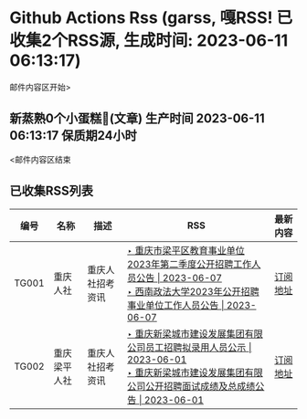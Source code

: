 # Github Actions Rss (garss, 嘎RSS! 已收集2个RSS源, 生成时间: 2023-06-11 06:13:17)

邮件内容区开始>
<h2>新蒸熟0个小蛋糕🍰(文章) 生产时间 2023-06-11 06:13:17 保质期24小时</h2>



<邮件内容区结束

## 已收集RSS列表

| 编号 | 名称 | 描述 | RSS  |  最新内容 |
| --- | --- | --- | --- |  --- |
| TG001 | 重庆人社 | 重庆人社招考资讯 | [‣ 重庆市梁平区教育事业单位2023年第二季度公开招聘工作人员公告 \| 2023-06-07](https://rlsbj.cq.gov.cn/zwxx_182/sydw/202306/t20230608_12046584.html)<br/>[‣ 西南政法大学2023年公开招聘事业单位工作人员公告 \| 2023-06-07](https://rlsbj.cq.gov.cn/zwxx_182/sydw/202306/t20230607_12042523.html)  |  [订阅地址](https://rss.xudadi.com/gov/chongqing/rlsbj/sydw/) |
| TG002 | 重庆梁平人社 | 重庆人社招考资讯 | [‣ 重庆新梁城市建设发展集团有限公司员工招聘拟录用人员公示 \| 2023-06-01](http://www.cqlp.gov.cn/rlsbj/zwgk_28909/ryzp/202306/t20230602_12025430.html)<br/>[‣ 重庆新梁城市建设发展集团有限公司公开招聘面试成绩及总成绩公告 \| 2023-06-01](http://www.cqlp.gov.cn/rlsbj/zwgk_28909/ryzp/202305/t20230522_11986600.html)  |  [订阅地址](https://rss.xudadi.com/gov/chongqing/rlsbj/lpzk/) |
